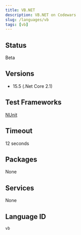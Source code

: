```yaml
---
title: VB.NET
description: VB.NET on Codewars
slug: /languages/vb
tags: [vb]
---
```



## Status

Beta

## Versions

- 15.5 (.Net Core 2.1)

## Test Frameworks

[NUnit](http://www.nunit.org/)

## Timeout

12 seconds

## Packages

None

## Services

None

## Language ID

`vb`
